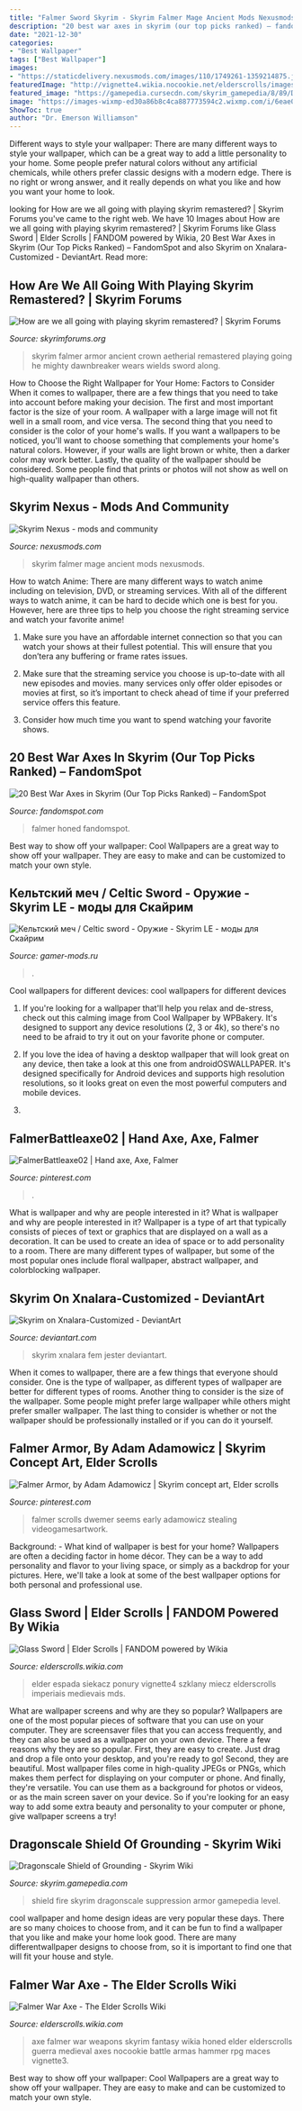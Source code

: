 ```yaml
---
title: "Falmer Sword Skyrim - Skyrim Falmer Mage Ancient Mods Nexusmods"
description: "20 best war axes in skyrim (our top picks ranked) – fandomspot"
date: "2021-12-30"
categories:
- "Best Wallpaper"
tags: ["Best Wallpaper"]
images:
- "https://staticdelivery.nexusmods.com/images/110/1749261-1359214875.jpg"
featuredImage: "http://vignette4.wikia.nocookie.net/elderscrolls/images/2/2e/Glass_sword.png/revision/latest?cb=20121012151804"
featured_image: "https://gamepedia.cursecdn.com/skyrim_gamepedia/8/89/DragonscaleShieldofGrounding.png"
image: "https://images-wixmp-ed30a86b8c4ca887773594c2.wixmp.com/i/6eae0928-f53a-42ac-90bc-500ad99adc3b/dedrdlz-d9699f10-36fd-4ee3-8b8f-f9fe45b25e94.jpg"
ShowToc: true
author: "Dr. Emerson Williamson"
---
```



Different ways to style your wallpaper:
There are many different ways to style your wallpaper, which can be a great way to add a little personality to your home. Some people prefer natural colors without any artificial chemicals, while others prefer classic designs with a modern edge. There is no right or wrong answer, and it really depends on what you like and how you want your home to look.

	

		
looking for How are we all going with playing skyrim remastered? | Skyrim Forums you've came to the right web. We have 10 Images about How are we all going with playing skyrim remastered? | Skyrim Forums like Glass Sword | Elder Scrolls | FANDOM powered by Wikia, 20 Best War Axes in Skyrim (Our Top Picks Ranked) – FandomSpot and also Skyrim on Xnalara-Customized - DeviantArt. Read more:
		
    
## How Are We All Going With Playing Skyrim Remastered? | Skyrim Forums

<img loading=lazy src="http://i.imgur.com/MzxOGss.jpg" onerror="this.onerror=null;this.src='https://tse1.mm.bing.net/th?id=OIP.SKfd7c9eDDQCYIILm0seagHaEK&amp;pid=15.1';" alt="How are we all going with playing skyrim remastered? | Skyrim Forums">

_Source: skyrimforums.org_

>skyrim falmer armor ancient crown aetherial remastered playing going he mighty dawnbreaker wears wields sword along. 

	

How to Choose the Right Wallpaper for Your Home: Factors to Consider
When it comes to wallpaper, there are a few things that you need to take into account before making your decision. The first and most important factor is the size of your room. A wallpaper with a large image will not fit well in a small room, and vice versa. 
The second thing that you need to consider is the color of your home's walls. If you want a wallpapers to be noticed, you'll want to choose something that complements your home's natural colors. However, if your walls are light brown or white, then a darker color may work better. 
Lastly, the quality of the wallpaper should be considered. Some people find that prints or photos will not show as well on high-quality wallpaper than others.

    
## Skyrim Nexus - Mods And Community

<img loading=lazy src="https://staticdelivery.nexusmods.com/images/110/1749261-1359214875.jpg" onerror="this.onerror=null;this.src='https://tse2.mm.bing.net/th?id=OIP.UiJQApgIIUpXyOhK_OQeVwHaFi&amp;pid=15.1';" alt="Skyrim Nexus - mods and community">

_Source: nexusmods.com_

>skyrim falmer mage ancient mods nexusmods. 

	

How to watch Anime: There are many different ways to watch anime including on television, DVD, or streaming services.
With all of the different ways to watch anime, it can be hard to decide which one is best for you. However, here are three tips to help you choose the right streaming service and watch your favorite anime!
1. Make sure you have an affordable internet connection so that you can watch your shows at their fullest potential. This will ensure that you don’tera any buffering or frame rates issues.

2. Make sure that the streaming service you choose is up-to-date with all new episodes and movies. many services only offer older episodes or movies at first, so it’s important to check ahead of time if your preferred service offers this feature.

3. Consider how much time you want to spend watching your favorite shows.

    
## 20 Best War Axes In Skyrim (Our Top Picks Ranked) – FandomSpot

<img loading=lazy src="https://static.fandomspot.com/images/10/3212/13-honed-falmer-war-axe.jpg" onerror="this.onerror=null;this.src='https://tse4.mm.bing.net/th?id=OIP.yZDEPNU0o186i4ED3PFgJQHaF0&amp;pid=15.1';" alt="20 Best War Axes in Skyrim (Our Top Picks Ranked) – FandomSpot">

_Source: fandomspot.com_

>falmer honed fandomspot. 

	

Best way to show off your wallpaper:
Cool Wallpapers are a great way to show off your wallpaper. They are easy to make and can be customized to match your own style.

    
## Кельтский меч / Celtic Sword - Оружие - Skyrim LE - моды для Скайрим

<img loading=lazy src="https://gamer-mods.ru/_ld/73/43424991.jpg" onerror="this.onerror=null;this.src='https://tse4.mm.bing.net/th?id=OIP.IjGJZ4e6PjnEXTjFFx2w_AHaF7&amp;pid=15.1';" alt="Кельтский меч / Celtic sword - Оружие - Skyrim LE - моды для Скайрим">

_Source: gamer-mods.ru_

>. 

	

Cool wallpapers for different devices:
cool wallpapers for different devices 

1. If you're looking for a wallpaper that'll help you relax and de-stress, check out this calming image from Cool Wallpaper by WPBakery. It's designed to support any device resolutions (2, 3 or 4k), so there's no need to be afraid to try it out on your favorite phone or computer.

2. If you love the idea of having a desktop wallpaper that will look great on any device, then take a look at this one from androidOSWALLPAPER. It's designed specifically for Android devices and supports high resolution resolutions, so it looks great on even the most powerful computers and mobile devices.

3.

    
## FalmerBattleaxe02 | Hand Axe, Axe, Falmer

<img loading=lazy src="https://i.pinimg.com/736x/ce/39/34/ce393464ba45d0e09974fa7ca26b7307--elder-scrolls-v-skyrim-the-elder-scrolls.jpg" onerror="this.onerror=null;this.src='https://tse1.mm.bing.net/th?id=OIP.bGdfZ1J33JSqSAK1CyHJygHaGa&amp;pid=15.1';" alt="FalmerBattleaxe02 | Hand axe, Axe, Falmer">

_Source: pinterest.com_

>. 

	

What is wallpaper and why are people interested in it?
What is wallpaper and why are people interested in it?
Wallpaper is a type of art that typically consists of pieces of text or graphics that are displayed on a wall as a decoration. It can be used to create an idea of space or to add personality to a room. There are many different types of wallpaper, but some of the most popular ones include floral wallpaper, abstract wallpaper, and colorblocking wallpaper.

    
## Skyrim On Xnalara-Customized - DeviantArt

<img loading=lazy src="https://images-wixmp-ed30a86b8c4ca887773594c2.wixmp.com/i/6eae0928-f53a-42ac-90bc-500ad99adc3b/dedrdlz-d9699f10-36fd-4ee3-8b8f-f9fe45b25e94.jpg" onerror="this.onerror=null;this.src='https://tse3.mm.bing.net/th?id=OIP.C-8uFR5b8SQz3BRnTsf8hwHaHa&amp;pid=15.1';" alt="Skyrim on Xnalara-Customized - DeviantArt">

_Source: deviantart.com_

>skyrim xnalara fem jester deviantart. 

	

When it comes to wallpaper, there are a few things that everyone should consider. One is the type of wallpaper, as different types of wallpaper are better for different types of rooms. Another thing to consider is the size of the wallpaper. Some people might prefer large wallpaper while others might prefer smaller wallpaper. The last thing to consider is whether or not the wallpaper should be professionally installed or if you can do it yourself.

    
## Falmer Armor, By Adam Adamowicz | Skyrim Concept Art, Elder Scrolls

<img loading=lazy src="https://i.pinimg.com/originals/dd/8a/4b/dd8a4b8b13032c003ba5f7b359afecab.jpg" onerror="this.onerror=null;this.src='https://tse3.mm.bing.net/th?id=OIP.z838-8eueMHrwG6fVciL4QHaIe&amp;pid=15.1';" alt="Falmer Armor, by Adam Adamowicz | Skyrim concept art, Elder scrolls">

_Source: pinterest.com_

>falmer scrolls dwemer seems early adamowicz stealing videogamesartwork. 

	

Background: - What kind of wallpaper is best for your home?
Wallpapers are often a deciding factor in home décor. They can be a way to add personality and flavor to your living space, or simply as a backdrop for your pictures. Here, we'll take a look at some of the best wallpaper options for both personal and professional use.

    
## Glass Sword | Elder Scrolls | FANDOM Powered By Wikia

<img loading=lazy src="http://vignette4.wikia.nocookie.net/elderscrolls/images/2/2e/Glass_sword.png/revision/latest?cb=20121012151804" onerror="this.onerror=null;this.src='https://tse2.mm.bing.net/th?id=OIP.MEJP1DJKywAzHw4Wl3bMPQAAAA&amp;pid=15.1';" alt="Glass Sword | Elder Scrolls | FANDOM powered by Wikia">

_Source: elderscrolls.wikia.com_

>elder espada siekacz ponury vignette4 szklany miecz elderscrolls imperiais medievais mds. 

	

What are wallpaper screens and why are they so popular?
Wallpapers are one of the most popular pieces of software that you can use on your computer. They are screensaver files that you can access frequently, and they can also be used as a wallpaper on your own device. There a few reasons why they are so popular. First, they are easy to create. Just drag and drop a file onto your desktop, and you're ready to go! Second, they are beautiful. Most wallpaper files come in high-quality JPEGs or PNGs, which makes them perfect for displaying on your computer or phone. And finally, they're versatile. You can use them as a background for photos or videos, or as the main screen saver on your device. So if you're looking for an easy way to add some extra beauty and personality to your computer or phone, give wallpaper screens a try!

    
## Dragonscale Shield Of Grounding - Skyrim Wiki

<img loading=lazy src="https://gamepedia.cursecdn.com/skyrim_gamepedia/8/89/DragonscaleShieldofGrounding.png" onerror="this.onerror=null;this.src='https://tse4.mm.bing.net/th?id=OIP.-CQM9SQK5jzOAr55RSxh-QD6D6&amp;pid=15.1';" alt="Dragonscale Shield of Grounding - Skyrim Wiki">

_Source: skyrim.gamepedia.com_

>shield fire skyrim dragonscale suppression armor gamepedia level. 

	

cool wallpaper and home design ideas are very popular these days. There are so many choices to choose from, and it can be fun to find a wallpaper that you like and make your home look good. There are many differentwallpaper designs to choose from, so it is important to find one that will fit your house and style.

    
## Falmer War Axe - The Elder Scrolls Wiki

<img loading=lazy src="http://img2.wikia.nocookie.net/__cb20121012211200/elderscrolls/images/0/01/Skyrim-FalmerWarAxe.png" onerror="this.onerror=null;this.src='https://tse2.mm.bing.net/th?id=OIP.5z9zduNnCwbWcIpJ_oRIzgHaQQ&amp;pid=15.1';" alt="Falmer War Axe - The Elder Scrolls Wiki">

_Source: elderscrolls.wikia.com_

>axe falmer war weapons skyrim fantasy wikia honed elder elderscrolls guerra medieval axes nocookie battle armas hammer rpg maces vignette3. 

	

Best way to show off your wallpaper:
Cool Wallpapers are a great way to show off your wallpaper. They are easy to make and can be customized to match your own style.

